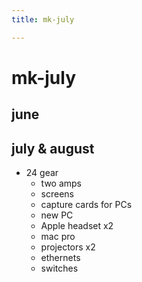 ```yaml
---
title: mk-july

---
```


# mk-july


## june


## july & august

- 24 gear
    - two amps
    - screens
    - capture cards for PCs
    - new PC
    - Apple headset x2
    - mac pro
    - projectors x2
    - ethernets
    - switches

